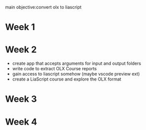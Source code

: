 main objective:convert olx to liascript
# Week 1
# Week 2
- create app that accepts arguments for input and output folders
- write code to extract OLX Course reports
- gain access to liascript somehow (maybe vscode preview ext)
- create a LiaScript course and explore the OLX format
# Week 3
# Week 4